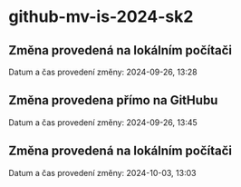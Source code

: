 # github-mv-is-2024-sk2

## Změna provedená na lokálním počítači
Datum a čas provedení změny: 2024-09-26, 13:28

## Změna provedena přímo na GitHubu
Datum a čas provedení změny: 2024-09-26, 13:45

## Změna provedená na lokálním počítači
Datum a čas provedení změny: 2024-10-03, 13:03